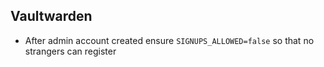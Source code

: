 ## Vaultwarden

* After admin account created ensure `SIGNUPS_ALLOWED=false` so that no strangers can register
